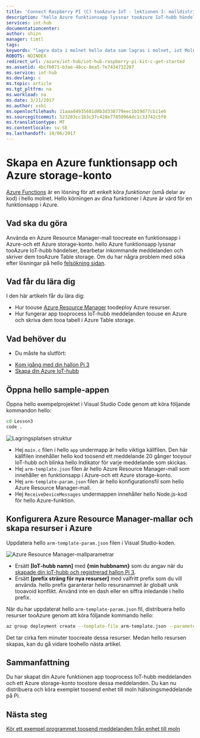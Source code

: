 ```yaml
---
title: 'Connect Raspberry PI (C) tooAzure IoT - lektionen 3: malldistribution | Microsoft Docs'
description: "hello Azure funktionsapp lyssnar tooAzure IoT-hubb händelser, bearbetar inkommande meddelanden och skriver dem tooAzure Table storage."
services: iot-hub
documentationcenter: 
author: shizn
manager: timtl
tags: 
keywords: "lagra data i molnet hello data som lagras i molnet, iot Molntjänsten"
ROBOTS: NOINDEX
redirect_url: /azure/iot-hub/iot-hub-raspberry-pi-kit-c-get-started
ms.assetid: 4bcfb071-b3ae-48cc-8ea5-7e7434732287
ms.service: iot-hub
ms.devlang: c
ms.topic: article
ms.tgt_pltfrm: na
ms.workload: na
ms.date: 3/21/2017
ms.author: xshi
ms.openlocfilehash: 11aaad4935681d8b3d338779eec1b19d77cb11e6
ms.sourcegitcommit: 523283cc1b3c37c428e77850964dc1c33742c5f0
ms.translationtype: MT
ms.contentlocale: sv-SE
ms.lasthandoff: 10/06/2017
---
```

# <a name="create-an-azure-function-app-and-azure-storage-account"></a>Skapa en Azure funktionsapp och Azure storage-konto
[Azure Functions](../../articles/azure-functions/functions-overview.md) är en lösning för att enkelt köra *funktioner* (små delar av kod) i hello molnet. Hello körningen av dina funktioner i Azure är värd för en funktionsapp i Azure.

## <a name="what-will-you-do"></a>Vad ska du göra
Använda en Azure Resource Manager-mall toocreate en funktionsapp i Azure-och ett Azure storage-konto. hello Azure funktionsapp lyssnar tooAzure IoT-hubb händelser, bearbetar inkommande meddelanden och skriver dem tooAzure Table storage. Om du har några problem med söka efter lösningar på hello [felsökning sidan](iot-hub-raspberry-pi-kit-c-troubleshooting.md).

## <a name="what-will-you-learn"></a>Vad får du lära dig
I den här artikeln får du lära dig:
* Hur toouse [Azure Resource Manager](../../articles/azure-resource-manager/resource-group-overview.md) toodeploy Azure resurser.
* Hur fungerar app tooprocess IoT-hubb meddelanden toouse en Azure och skriva dem tooa tabell i Azure Table storage.

## <a name="what-do-you-need"></a>Vad behöver du
* Du måste ha slutfört:
- [Kom igång med din hallon Pi 3](iot-hub-raspberry-pi-kit-c-get-started.md)
- [Skapa din Azure IoT-hubb](iot-hub-raspberry-pi-kit-c-get-started.md)

## <a name="open-hello-sample-app"></a>Öppna hello sample-appen
Öppna hello exempelprojektet i Visual Studio Code genom att köra följande kommandon hello:

```bash
cd Lesson3
code .
```

![Lagringsplatsen struktur](media/iot-hub-raspberry-pi-lessons/lesson3/repo_structure_c.png)

* Hej `main.c` filen i hello `app` undermapp är hello viktiga källfilen. Den här källfilen innehåller hello kod toosend ett meddelande 20 gånger tooyour IoT-hubb och blinka hello Indikator för varje meddelande som skickas.
* Hej `arm-template.json` filen är hello Azure Resource Manager-mall som innehåller en funktionsapp i Azure-och ett Azure storage-konto.
* Hej `arm-template-param.json` filen är hello konfigurationsfil som hello Azure Resource Manager-mall.
* Hej `ReceiveDeviceMessages` undermappen innehåller hello Node.js-kod för hello Azure-funktion.

## <a name="configure-azure-resource-manager-templates-and-create-resources-in-azure"></a>Konfigurera Azure Resource Manager-mallar och skapa resurser i Azure
Uppdatera hello `arm-template-param.json` filen i Visual Studio-koden.

![Azure Resource Manager-mallparametrar](media/iot-hub-raspberry-pi-lessons/lesson3/arm_para_c.png)

* Ersätt **[IoT-hubb namn]** med **{min hubbnamn}** som du angav när du [skapade din IoT-hubb och registrerad hallon Pi 3](iot-hub-raspberry-pi-kit-c-lesson2-prepare-azure-iot-hub.md).
* Ersätt **[prefix sträng för nya resurser]** med valfritt prefix som du vill använda. hello prefix garanterar hello resursnamnet är globalt unik tooavoid konflikt. Använd inte en dash eller en siffra inledande i hello prefix.

När du har uppdaterat hello `arm-template-param.json` fil, distribuera hello resurser tooAzure genom att köra följande kommando hello:

```bash
az group deployment create --template-file arm-template.json --parameters @arm-template-param.json -g iot-sample
```

Det tar cirka fem minuter toocreate dessa resurser. Medan hello resursen skapas, kan du gå vidare toohello nästa artikel.

## <a name="summary"></a>Sammanfattning
Du har skapat din Azure funktionen app tooprocess IoT-hubb meddelanden och ett Azure storage-konto toostore dessa meddelanden. Du kan nu distribuera och köra exemplet toosend enhet till moln hälsningsmeddelande på Pi.

## <a name="next-steps"></a>Nästa steg
[Kör ett exempel programmet toosend meddelanden från enhet till moln](iot-hub-raspberry-pi-kit-c-lesson3-run-azure-blink.md)

